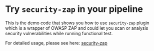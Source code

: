 # Try `security-zap` in your pipeline

This is the demo code that shows you how to use `security-zap` plugin which is a wrapper of OWASP ZAP and could let you scan or analysis security vulnerabilities while running functional test.

For detailed usage, please see here: [security-zap]

[security-zap]: https://github.com/wmaintw/security-zap